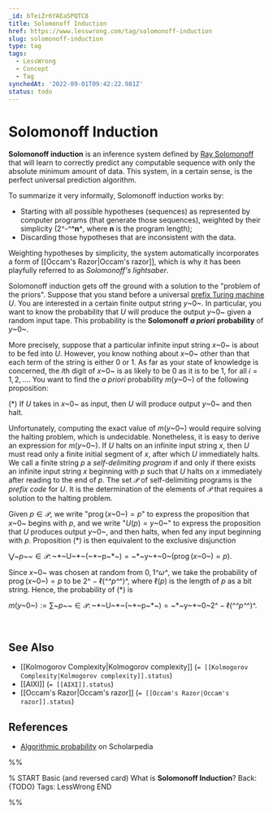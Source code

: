 ```yaml
---
_id: bTeiZr6YAEaSPQTC8
title: Solomonoff Induction
href: https://www.lesswrong.com/tag/solomonoff-induction
slug: solomonoff-induction
type: tag
tags:
  - LessWrong
  - Concept
  - Tag
synchedAt: '2022-09-01T09:42:22.981Z'
status: todo
---
```


# Solomonoff Induction

**Solomonoff induction** is an inference system defined by [Ray Solomonoff](https://en.wikipedia.org/wiki/Ray_Solomonoff) that will learn to correctly predict any computable sequence with only the absolute minimum amount of data. This system, in a certain sense, is the perfect universal prediction algorithm. 

To summarize it very informally, Solomonoff induction works by:

- Starting with all possible hypotheses (sequences) as represented by computer programs (that generate those sequences), weighted by their simplicity (2^-^**^n^**, where **n** is the program length);
- Discarding those hypotheses that are inconsistent with the data.

Weighting hypotheses by simplicity, the system automatically incorporates a form of [[Occam's Razor|Occam's razor]], which is why it has been playfully referred to as *Solomonoff's lightsaber*.

Solomonoff induction gets off the ground with a solution to the "problem of the priors". Suppose that you stand before a universal [prefix Turing machine](http://www.scholarpedia.org/article/Algorithmic_complexity#Prefix_Turing_machine) *U*. You are interested in a certain finite output string *y*~0~. In particular, you want to know the probability that *U* will produce the output *y*~0~ given a random input tape. This probability is the **Solomonoff** ***a priori*** **probability** of *y*~0~.

More precisely, suppose that a particular infinite input string *x*~0~ is about to be fed into *U*. However, you know nothing about *x*~0~ other than that each term of the string is either 0 or 1. As far as your state of knowledge is concerned, the *i*th digit of *x*~0~ is as likely to be 0 as it is to be 1, for all *i* = 1, 2, …. You want to find the *a priori* probability *m*(*y*~0~) of the following proposition:

(*) If *U* takes in *x*~0~ as input, then *U* will produce output *y*~0~ and then halt.

Unfortunately, computing the exact value of *m*(*y*~0~) would require solving the halting problem, which is undecidable. Nonetheless, it is easy to derive an expression for *m*(*y*~0~). If *U* halts on an infinite input string *x*, then *U* must read only a finite initial segment of *x*, after which *U* immediately halts. We call a finite string *p* a *self-delimiting program* if and only if there exists an infinite input string *x* beginning with *p* such that *U* halts on *x* immediately after reading to the end of *p*. The set 𝒫 of self-delimiting programs is the *prefix code* for *U*. It is the determination of the elements of 𝒫 that requires a solution to the halting problem.

Given *p* ∈ 𝒫, we write "prog (*x*~0~) = *p*" to express the proposition that *x*~0~ begins with *p*, and we write "*U*(*p*) = *y*~0~" to express the proposition that *U* produces output *y*~0~, and then halts, when fed any input beginning with *p*. Proposition (*) is then equivalent to the exclusive disjunction

⋁*~p~*~ ∈ 𝒫: ~*~U~*~(~*~p~*~) = ~*~y~*~0~(prog (*x*~0~) = *p*).

Since *x*~0~ was chosen at random from ${0, 1}$*^ω^*, we take the probability of prog (*x*~0~) = *p* to be 2^ − ℓ(^*^p^*^)^, where ℓ(*p*) is the length of *p* as a bit string. Hence, the probability of (*) is

*m*(*y*~0~) := ∑*~p~*~ ∈ 𝒫: ~*~U~*~(~*~p~*~) = ~*~y~*~0~2^ − ℓ(^*^p^*^)^.

 

## See Also

- [[Kolmogorov Complexity|Kolmogorov complexity]] (`= [[Kolmogorov Complexity|Kolmogorov complexity]].status`)
- [[AIXI]] (`= [[AIXI]].status`)
- [[Occam's Razor|Occam's razor]] (`= [[Occam's Razor|Occam's razor]].status`)

## References

- [Algorithmic probability](http://www.scholarpedia.org/article/Algorithmic_probability) on Scholarpedia


%%

% START
Basic (and reversed card)
What is **Solomonoff Induction**?
Back: {TODO}
Tags: LessWrong
END

%%
	

